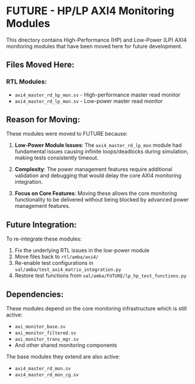 # FUTURE - HP/LP AXI4 Monitoring Modules

This directory contains High-Performance (HP) and Low-Power (LP) AXI4 monitoring modules that have been moved here for future development.

## Files Moved Here:

### RTL Modules:
- `axi4_master_rd_hp_mon.sv` - High-performance master read monitor
- `axi4_master_rd_lp_mon.sv` - Low-power master read monitor

## Reason for Moving:

These modules were moved to FUTURE because:

1. **Low-Power Module Issues**: The `axi4_master_rd_lp_mon` module had fundamental issues causing infinite loops/deadlocks during simulation, making tests consistently timeout.

2. **Complexity**: The power management features require additional validation and debugging that would delay the core AXI4 monitoring integration.

3. **Focus on Core Features**: Moving these allows the core monitoring functionality to be delivered without being blocked by advanced power management features.

## Future Integration:

To re-integrate these modules:

1. Fix the underlying RTL issues in the low-power module
2. Move files back to `rtl/amba/axi4/`
3. Re-enable test configurations in `val/amba/test_axi4_matrix_integration.py`
4. Restore test functions from `val/amba/FUTURE/lp_hp_test_functions.py`

## Dependencies:

These modules depend on the core monitoring infrastructure which is still active:
- `axi_monitor_base.sv`
- `axi_monitor_filtered.sv`
- `axi_monitor_trans_mgr.sv`
- And other shared monitoring components

The base modules they extend are also active:
- `axi4_master_rd_mon.sv`
- `axi4_master_rd_mon_cg.sv`